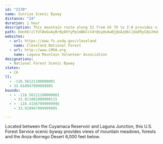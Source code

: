 ```yaml
---
id: "2170"
name: Sunrise Scenic Byway
distance: "24"
duration: 1 hour
description: This mountain route along S1 from US 79 to I-8 provides views of mountain meadows, forests and the Anza-Borrego Desert 6,000 feet below.
path: kmnhErzlfUlBoGxAyBrByAhYyPpCmBbCcCdr@oy@vAwBj@oAz@kC|@aERyC@aJHoEl@yD^qAbG{LrAsBhAsA`CuBpAy@rCiAfDs@|CSdP`@~AEfB[|BeA`NoHn@k@~@aBb@wBXsCTs@tCmERu@h@kEl@qBz@aBvDsEnAuBr@eB~AgHrAyBrAqAh@y@d@}ANsD^iCb@aA~@mA|XcVhAq@zA_@nAKpJU~Ds@lg@yQ|BoAlDwCn@YzA_@jHgAzNqB`Aa@xAaAx@}@rDiFvAcAv@_@|Aa@bAKzCAvBs@z@o@v@aA^w@h@cCRyDRkAtAmCj@e@lAg@vFqAx@o@z@oAl@gBTuA?sAcAuR?}@Hs@d@gB|@kBnOkQzAgAzAw@hXcNxA}@dF_EnAu@~Aq@dAUrOeB|Ew@~MgA`LuAxAc@|B_BhAgB^aAZqALsA?eCSmC_ByEi@aC@sAVsB^gAb@q@xx@q`AlD{EnByC~ByEfBmEtAoCzB}ChBgBdBmAbMqEnCsAbXoQrBgApX{Kx@q@Zc@t@cBVyAF{EFe@^yAx@uAdCoBhAm@fCg@`He@pBy@f@e@tAoBzB}GrGaJdBwCbAyB|@sCbAeErBcOn@qCrBoFd^gr@jJiQvAeC|AsBvWqZ|HwIrCqBdHmDpJkErAUdADhBl@x@x@zFvKd@n@r@x@`InGn@^hA^rBPz@CjIeAxABhARxAl@`DjChEdCvI`DfCx@rBZ`BPzBBdAKrDy@xDm@vA@hARrB|@~@r@xArB|@`A|G~Dv@x@t@lAn@xBXzAdDfZLnECzKLdDVhBb@pBn@jBx@~AlAzArDrDhAdBhAbDTdBRlEUlDq@pCcFfO{@lBeFpG_DnDyAlAuMbIoAdAmBxBcD`Go@`AmCnCyCzAgF~A_CzAgBrB}B|Ek@x@m@f@u@d@yAd@kLr@eARkAj@k@f@c@l@c@jAW~B?rANlAXfAf@~@jAjAlUzKjAx@bAnAd@bA|AtFh@dA~B~CZ`A`@pBFfBGjBcA|FIdB?lC`BtR`A~El@zAdA`BhBbBfDdC~@zAZfALv@NhJ^`Cr@dBh@v@~FbG^j@bBlExA~A`Af@dB\fDTdAh@|CnCh@x@b@lATpB?p@y@zEQjCjAvONx@b@dAt@fAdAjAh@^v@R~CXl@Rt@d@tB~B|@`@n@JbA?t@K|Ay@x@U~@KrEFfBa@n@Ep@Df@Rb@^hAfCh@r@j@f@vBn@nBKpDmArE_A|B@rDx@~@B~AObCm@xDAh@KlCsAjBq@~A?f@JbLdDx@j@dAlBRnBBdCTlAnBxENl@Br@Gp@{AxFMt@Av@t@hHT~@Xh@h@`@zFpAr@XtA`BZ`AXpC[lC@dAb@dBb@l@hAr@bG`Br@j@hAtBnAx@bAPxAQxBu@hC@fAOdBwAxAgBhA_@fBCxBVxCx@xA~@lD~BlEzB
websites:
  - url: https://www.fs.usda.gov/cleveland
    name: Cleveland National Forest
  - url: http://www.LMVA.org
    name: Laguna Mountain Volunteer Association
designations:
  - National Forest Scenic Byway
states:
  - CA
ll:
  - -116.56121100000001
  - 33.010947999999985
bounds:
  - - -116.56121100000001
    - 32.811081000000115
  - - -116.41567999999995
    - 33.010947999999985

---
```


Located between the Cuyamaca Reservoir and Laguna Junction, this U.S. Forest Service scenic byway provides views of mountain meadows, forests and the Anza-Borrego Desert 6,000 feet below.
